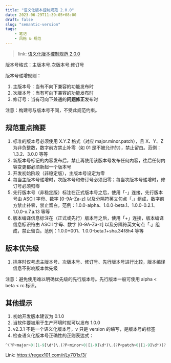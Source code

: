 ```yaml
---
title: "语义化版本控制规范 2.0.0"
date: 2023-06-29T11:39:05+08:00
draft: false
slug: "semantic-version"
tags:
    - 笔记
    - 风格 & 规范
---
```


> link: [语义化版本控制规范 2.0.0](https://semver.org/lang/zh-CN/)

版本号格式：主版本号.次版本号.修订号

版本号递增规则：

1. 主版本号：当有不向下兼容的功能发布时
2. 次版本号：当有可向下兼容的功能发布时
3. 修订号：当有可向下兼通的**问题修正**发布时

注意：构建号与版本号不同，不受此规范约束。

## 规范重点摘要

1. 标准的版本号必须使用 X.Y.Z 格式（对应 major.minor.patch），且 X、Y、Z 为非负整数，数字前方禁止补零（如 01 是不被允许的），禁止留白。范例：1.3.2、3.0.0 等等
2. 新版本号标记的内容发布后，禁止再使用该版本号发布任何内容，往后任何内容变更都必须新起一个版本号
3. 开发初始阶段（非稳定版），主版本号设定为零
4. 每当主版本号递增时，次版本号和修订号必须归零；每当次版本号递增时，修订号必须归零
5. 先行版本号（非稳定版）标注在正式版本号之后，使用「-」连接，先行版本号由 ASCII 字母、数字 [0-9A-Za-z] 以及分隔符英文句点「.」组成，数字前方禁止补零，禁止留白。范例：1.0.0-alpha、1.0.0-beta.1、1.0.0-0.2.1、1.0.0-x.7.a.13 等等
6. 版本编译信息标注在（正式或先行）版本号之后，使用「+」连接，版本编译信息标识符由 ASCII 字母、数字 [0-9A-Za-z] 以及分隔符英文句点「.」组成，禁止留白。范例：1.0.0+001、1.0.0-beta.1+sha.34f8h4 等等

## 版本优先级

1. 排序时仅考虑主版本号、次版本号、修订号、先行版本号进行比较，版本编译信息不影响版本优先级

注意：避免使用难以明确优先级的先行版本号。先行版本一般可使用 alpha < beta < rc 标识。

## 其他提示

1. 初始开发版本建议为 0.1.0
2. 当软件要被用于生产环境时就可以发布 1.0.0
3. v2.3.1 不是一个语义化版本号，v 只是 version 的缩写，是版本号的标签
4. 检查语义化版本号正确性的正则表达式：

```javascript
^(?P<major>0|[1-9]\d*)\.(?P<minor>0|[1-9]\d*)\.(?P<patch>0|[1-9]\d*)(?:-(?P<prerelease>(?:0|[1-9]\d*|\d*[a-zA-Z-][0-9a-zA-Z-]*)(?:\.(?:0|[1-9]\d*|\d*[a-zA-Z-][0-9a-zA-Z-]*))*))?(?:\+(?P<buildmetadata>[0-9a-zA-Z-]+(?:\.[0-9a-zA-Z-]+)*))?$
```

Link: https://regex101.com/r/Ly7O1x/3/